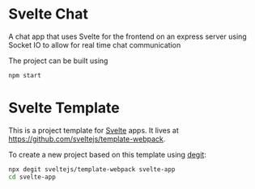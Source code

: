 # Svelte Chat

A chat app that uses Svelte for the frontend on an express server using Socket IO to allow for real time chat communication

The project can be built using

```bash
npm start
```

# Svelte Template

This is a project template for [Svelte](https://svelte.dev) apps. It lives at https://github.com/sveltejs/template-webpack.

To create a new project based on this template using [degit](https://github.com/Rich-Harris/degit):

```bash
npx degit sveltejs/template-webpack svelte-app
cd svelte-app
```
